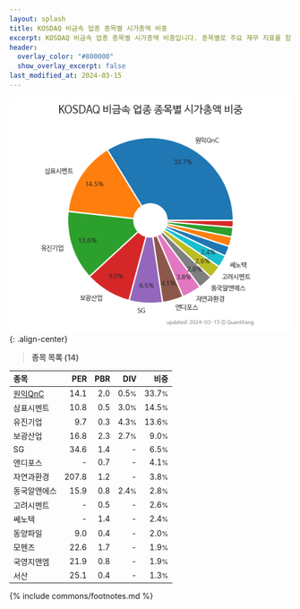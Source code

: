 ```yaml
---
layout: splash
title: KOSDAQ 비금속 업종 종목별 시가총액 비중
excerpt: KOSDAQ 비금속 업종 종목별 시가총액 비중입니다. 종목별로 주요 재무 지표를 함께 표시합니다.
header:
  overlay_color: "#800000"
  show_overlay_excerpt: false
last_modified_at: 2024-03-15
---
```



![KOSDAQ 비금속 업종 종목별 시가총액 비중](/stats/sector/images/kosdaq_업종_비금속_종목.png){: .align-center}


> **종목 목록 (14)**<a id="list"></a>

| **종목** | **PER** | **PBR** | **DIV** | **비중** |
| :------- | ------: | ------: | ------: | -------: |
| [원익QnC](/074600/) | 14.1 | 2.0 | 0.5<small>%</small> | 33.7<small>%</small> |
| 삼표시멘트 | 10.8 | 0.5 | 3.0<small>%</small> | 14.5<small>%</small> |
| 유진기업 | 9.7 | 0.3 | 4.3<small>%</small> | 13.6<small>%</small> |
| 보광산업 | 16.8 | 2.3 | 2.7<small>%</small> | 9.0<small>%</small> |
| SG | 34.6 | 1.4 | - | 6.5<small>%</small> |
| 앤디포스 | - | 0.7 | - | 4.1<small>%</small> |
| 자연과환경 | 207.8 | 1.2 | - | 3.8<small>%</small> |
| 동국알앤에스 | 15.9 | 0.8 | 2.4<small>%</small> | 2.8<small>%</small> |
| 고려시멘트 | - | 0.5 | - | 2.6<small>%</small> |
| 쎄노텍 | - | 1.4 | - | 2.4<small>%</small> |
| 동양파일 | 9.0 | 0.4 | - | 2.0<small>%</small> |
| 모헨즈 | 22.6 | 1.7 | - | 1.9<small>%</small> |
| 국영지앤엠 | 21.9 | 0.8 | - | 1.9<small>%</small> |
| 서산 | 25.1 | 0.4 | - | 1.3<small>%</small> |

{% include commons/footnotes.md %}
